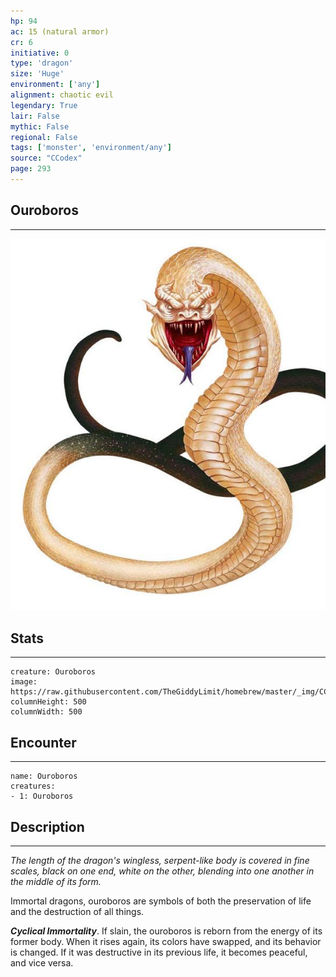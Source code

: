 ```yaml
---
hp: 94
ac: 15 (natural armor)
cr: 6
initiative: 0
type: 'dragon'    
size: 'Huge'
environment: ['any']
alignment: chaotic evil
legendary: True
lair: False
mythic: False
regional: False
tags: ['monster', 'environment/any']
source: "CCodex"
page: 293
---
```


## Ouroboros
---

![|600](https://raw.githubusercontent.com/TheGiddyLimit/homebrew/master/_img/CCodex/Ouroboros.jpg)

## Stats
---

```statblock
creature: Ouroboros
image: https://raw.githubusercontent.com/TheGiddyLimit/homebrew/master/_img/CCodex/ouroboros_token.png
columnHeight: 500
columnWidth: 500
```

## Encounter
---

```encounter-table
name: Ouroboros
creatures:
- 1: Ouroboros
```

## Description
---
_The length of the dragon's wingless, serpent-like body is covered in fine scales, black on one end, white on the other, blending into one another in the middle of its form._

Immortal dragons, ouroboros are symbols of both the preservation of life and the destruction of all things.

**_Cyclical Immortality_**. If slain, the ouroboros is reborn from the energy of its former body. When it rises again, its colors have swapped, and its behavior is changed. If it was destructive in its previous life, it becomes peaceful, and vice versa.






